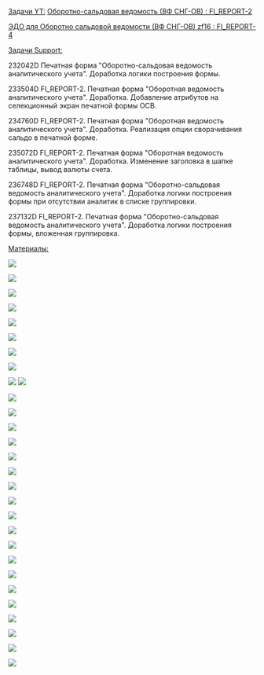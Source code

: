 
<u>Задачи YT:</u>
[Оборотно-сальдовая ведомость (ВФ СНГ-ОВ) : FI_REPORT-2](https://yt.surgutneftegas.ru:4443/issue/FI_REPORT-2)

[ЭДО для Оборотно сальдовой ведомости (ВФ СНГ-ОВ) zf16 : FI_REPORT-4](https://yt.surgutneftegas.ru:4443/issue/FI_REPORT-4)

<u>Задачи Support:</u>
<p>232042D Печатная форма "Оборотно-сальдовая ведомость аналитического учета". Доработка логики построения формы.</p>
<p>233504D FI_REPORT-2. Печатная форма "Оборотная ведомость аналитического учета". Доработка. Добавление атрибутов на селекционный экран печатной формы ОСВ.</p>
<p>234760D FI_REPORT-2. Печатная форма "Оборотная ведомость аналитического учета". Доработка. Реализация опции сворачивания сальдо в печатной форме.</p>
<p>235072D FI_REPORT-2. Печатная форма "Оборотная ведомость аналитического учета". Доработка. Изменение заголовка в шапке таблицы, вывод валюты счета.</p>
<p>236748D FI_REPORT-2. Печатная форма "Оборотно-сальдовая ведомость аналитического учета". Доработка логики построения формы при отсутствии аналитик в списке группировки.</p>
<p>237132D FI_REPORT-2. Печатная форма "Оборотно-сальдовая ведомость аналитического учета". Доработка логики построения формы, вложенная группировка.</p>

<u>Материалы:</u>

![](msedge_r3QJRlhnrW.png)

![](WINWORD_PX08JdSXSM.png)

![](WINWORD_8lGXOyeXTx.png)

![](Pasted%20image%2020250702081235.png)

![](Pasted%20image%2020250702081309.png)

![](Pasted%20image%2020250702081331.png)

![](Pasted%20image%2020250702081356.png)

![](Pasted%20image%2020250703125610.png)

![](Pasted%20image%2020250703140950.png)
![](Pasted%20image%2020250703141022.png)

![](Pasted%20image%2020250709153544.png)

![](Pasted%20image%2020250710083959.png)

![](Pasted%20image%2020250710084030.png)

![](Pasted%20image%2020250710084055.png)

![](Pasted%20image%2020250711075519.png)

![](msedge_bG5SB4WKcZ.png)

![](Pasted%20image%2020250721071729.png)

![](msedge_xncYuYY7Hh.png)

![](Pasted%20image%2020250723115154.png)

![](Pasted%20image%2020250903102900.png)

![](Pasted%20image%2020250903102928.png)

![](Pasted%20image%2020250903102954.png)

![](Pasted%20image%2020250903103016.png)

![](Pasted%20image%2020250903110658.png)

![](Pasted%20image%2020250919094704.png)

![](Pasted%20image%2020250924092231.png)

![](Pasted%20image%2020250925093115.png)

![](Pasted%20image%2020250925102059.png)

![](Pasted%20image%2020250926083207.png)





































